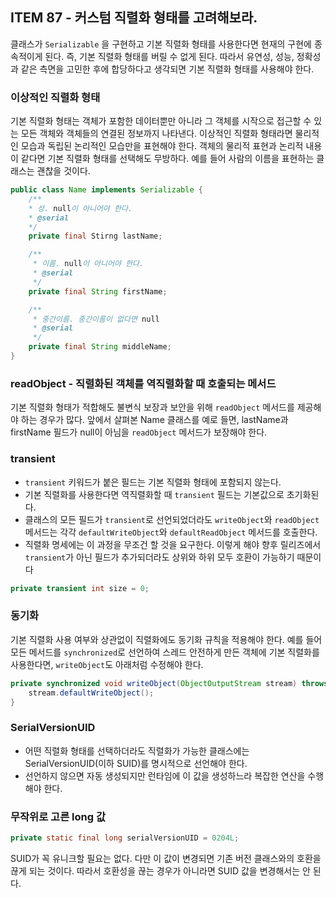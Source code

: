 ## ITEM 87 - 커스텀 직렬화 형태를 고려해보라.
클래스가 `Serializable` 을 구현하고 기본 직렬화 형태를 사용한다면 현재의 구현에 종속적이게 된다. 
즉, 기본 직렬화 형태를 버릴 수 없게 된다. 따라서 유연성, 성능, 정확성과 같은 측면을 고민한 후에 합당하다고 생각되면 기본 직렬화 형태를 사용해야 한다.

### 이상적인 직렬화 형태
기본 직렬화 형태는 객체가 포함한 데이터뿐만 아니라 그 객체를 시작으로 접근할 수 있는 모든 객체와 객체들의 연결된 정보까지 나타낸다. 
이상적인 직렬화 형태라면 물리적인 모습과 독립된 논리적인 모습만을 표현해야 한다. 
객체의 물리적 표현과 논리적 내용이 같다면 기본 직렬화 형태를 선택해도 무방하다. 예를 들어 사람의 이름을 표현하는 클래스는 괜찮을 것이다.

```java
public class Name implements Serializable {
    /**
    * 성. null이 아니어야 한다.
    * @serial
    */
    private final Stirng lastName;

    /**
     * 이름. null이 아니어야 한다.
     * @serial
     */
    private final String firstName;

    /**
     * 중간이름. 중간이름이 없다면 null
     * @serial
     */
    private final String middleName;
}
```

### readObject - 직렬화된 객체를 역직렬화할 때 호출되는 메서드
기본 직렬화 형태가 적합해도 불변식 보장과 보안을 위해 `readObject` 메서드를 제공해야 하는 경우가 많다.
앞에서 살펴본 Name 클래스를 예로 들면, lastName과 firstName 필드가 null이 아님을 `readObject` 메서드가 보장해야 한다.

### transient
- `transient` 키워드가 붙은 필드는 기본 직렬화 형태에 포함되지 않는다. 
- 기본 직렬화를 사용한다면 역직렬화할 때 `transient` 필드는 기본값으로 초기화된다.
- 클래스의 모든 필드가 `transient`로 선언되었더라도 `writeObject`와 `readObject` 메서드는 각각 `defaultWriteObject`와 `defaultReadObject` 메서드를 호출한다. 
- 직렬화 명세에는 이 과정을 무조건 할 것을 요구한다. 이렇게 해야 향후 릴리즈에서 `transient`가 아닌 필드가 추가되더라도 상위와 하위 모두 호환이 가능하기 때문이다

```java
private transient int size = 0;
```

### 동기화
기본 직렬화 사용 여부와 상관없이 직렬화에도 동기화 규칙을 적용해야 한다. 
예를 들어 모든 메서드를 `synchronized`로 선언하여 스레드 안전하게 만든 객체에 기본 직렬화를 사용한다면, `writeObject`도 아래처럼 수정해야 한다.
```java
private synchronized void writeObject(ObjectOutputStream stream) throws IOException {
    stream.defaultWriteObject();
}
```

### SerialVersionUID
- 어떤 직렬화 형태를 선택하더라도 직렬화가 가능한 클래스에는 SerialVersionUID(이하 SUID)를 명시적으로 선언해야 한다. 
- 선언하지 않으면 자동 생성되지만 런타임에 이 값을 생성하느라 복잡한 연산을 수행해야 한다.

### 무작위로 고른 long 값
```java
private static final long serialVersionUID = 0204L;
```
SUID가 꼭 유니크할 필요는 없다. 다만 이 값이 변경되면 기존 버전 클래스와의 호환을 끊게 되는 것이다. 따라서 호환성을 끊는 경우가 아니라면 SUID 값을 변경해서는 안 된다.